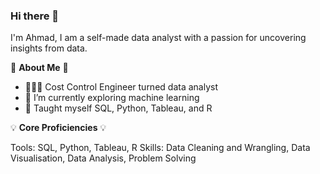 ### Hi there 👋

I'm Ahmad, I am a self-made data analyst with a passion for uncovering insights from data.


🤝 **About Me** 🤝

- 👩🏻‍💻 Cost Control Engineer turned data analyst
- 🌱 I’m currently exploring machine learning
- 📝 Taught myself SQL, Python, Tableau, and R


💡 **Core Proficiencies** 💡

Tools: SQL, Python, Tableau, R
Skills: Data Cleaning and Wrangling, Data Visualisation, Data Analysis, Problem Solving
